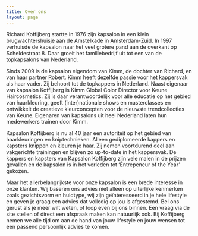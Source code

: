 ```yaml
---
title: Over ons
layout: page
---
```


Richard Koffijberg startte in 1976 zijn kapsalon in een klein brugwachtershuisje aan de Amstelkade in Amsterdam-Zuid. In 1997 verhuisde de kapsalon naar het veel grotere pand aan de overkant op Scheldestraat 8. Daar groeit het familiebedrijf uit tot een van de topkapsalons van Nederland.&nbsp;

Sinds 2009 is de kapsalon eigendom van Kimm, de dochter van Richard, en van haar partner Robert. Kimm heeft dezelfde passie voor het kappersvak als haar vader. Zij behoort tot de topkappers in Nederland. Naast eigenaar van kapsalon Koffijberg is Kimm Global Color Director voor Keune Haircosmetics. Zij is daar verantwoordelijk voor alle educatie op het gebied van haarkleuring, geeft (inter)nationale shows en masterclasses en ontwikkelt de creatieve kleurconcepten voor de nieuwste trendcollecties van Keune. Eigenaren van kapsalons uit heel Nederland laten hun medewerkers trainen door Kimm.

Kapsalon Koffijberg is nu al 40 jaar een autoriteit op het gebied van haarkleuringen en kniptechnieken. Alleen gediplomeerde kappers en kapsters knippen en kleuren je haar. Zij nemen voortdurend deel aan vakgerichte trainingen en blijven zo up-to-date in het kappersvak. De kappers en kapsters van Kapsalon Koffijberg zijn vele malen in de prijzen gevallen en de kapsalon is in het verleden tot ‘Entrepeneur of the Year’ gekozen.

Maar het allerbelangrijkste voor onze kapsalon is een brede interesse in onze klanten. Wij baseren ons advies niet alleen op uiterlijke kenmerken zoals gezichtsvorm en huidtype, wij zijn ge&iuml;nteresseerd in je hele lifestyle en geven je graag een advies dat volledig op jou is afgestemd. Bel ons gerust als je meer wilt weten, of loop even bij ons binnen. Een vraag via de site stellen of direct een afspraak maken kan natuurlijk ook. Bij Koffijberg nemen we alle tijd om aan de hand van jouw lifestyle en jouw wensen tot een passend persoonlijk advies te komen.